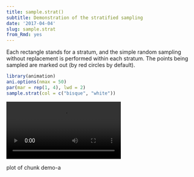```yaml
---
title: sample.strat()
subtitle: Demonstration of the stratified sampling
date: '2017-04-04'
slug: sample.strat
from_Rmd: yes
---
```


Each rectangle stands for a stratum, and the simple random sampling without
replacement is performed within each stratum. The points being sampled are
marked out (by red circles by default).
 

```r
library(animation)
ani.options(nmax = 50)
par(mar = rep(1, 4), lwd = 2)
sample.strat(col = c("bisque", "white"))
```

<video controls loop autoplay><source src="/figures/animation/example/sample-strat/demo-a.mp4" /><p>plot of chunk demo-a</p></video>
